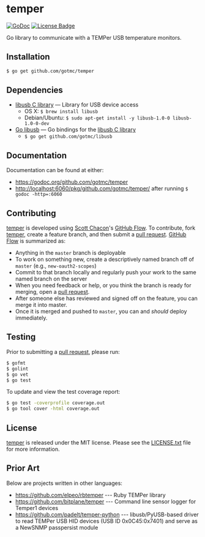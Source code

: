 # temper

[![GoDoc][godoc image]][godoc link]
[![License Badge][license image]][LICENSE.txt]

Go library to communicate with a TEMPer USB temperature monitors.


## Installation

```bash
$ go get github.com/gotmc/temper
```

## Dependencies

- [libusb C library][libusb-c] — Library for USB device access
  - OS X: `$ brew install libusb`
  - Debian/Ubuntu: `$ sudo apt-get install -y libusb-1.0-0 libusb-1.0-0-dev`
- [Go libusb][libusb] — Go bindings for the [libusb C library][libusb-c]
  - `$ go get github.com/gotmc/libusb`

## Documentation

Documentation can be found at either:

- <https://godoc.org/github.com/gotmc/temper>
- <http://localhost:6060/pkg/github.com/gotmc/temper/> after running `$
  godoc -http=:6060`

## Contributing

[temper][] is developed using [Scott Chacon][]'s [GitHub Flow][]. To
contribute, fork [temper][], create a feature branch, and then
submit a [pull request][].  [GitHub Flow][] is summarized as:

- Anything in the `master` branch is deployable
- To work on something new, create a descriptively named branch off of
  `master` (e.g., `new-oauth2-scopes`)
- Commit to that branch locally and regularly push your work to the same
  named branch on the server
- When you need feedback or help, or you think the branch is ready for
  merging, open a [pull request][].
- After someone else has reviewed and signed off on the feature, you can
  merge it into master.
- Once it is merged and pushed to `master`, you can and *should* deploy
  immediately.

## Testing

Prior to submitting a [pull request][], please run:

```bash
$ gofmt
$ golint
$ go vet
$ go test
```

To update and view the test coverage report:

```bash
$ go test -coverprofile coverage.out
$ go tool cover -html coverage.out
```

## License

[temper][] is released under the MIT license. Please see the
[LICENSE.txt][] file for more information.


## Prior Art

Below are projects written in other languages:

- <https://github.com/elpeo/rbtemper> --- Ruby TEMPer library
- <https://github.com/bitplane/temper> --- Command line sensor logger
  for Temper1 devices
- <https://github.com/padelt/temper-python> --- libusb/PyUSB-based
  driver to read TEMPer USB HID devices (USB ID 0x0C45:0x7401) and serve
  as a NewSNMP passpersist module


[GitHub Flow]: http://scottchacon.com/2011/08/31/github-flow.html
[godoc image]: https://godoc.org/github.com/gotmc/temper?status.svg
[godoc link]: https://godoc.org/github.com/gotmc/temper
[libusb]: https://github.com/gotmc/libusb
[libusb-c]: http://libusb.info
[LICENSE.txt]: https://github.com/gotmc/temper/blob/master/LICENSE.txt
[license image]: https://img.shields.io/badge/license-MIT-blue.svg
[pull request]: https://help.github.com/articles/using-pull-requests
[Scott Chacon]: http://scottchacon.com/about.html
[temper]: https://github.com/gotmc/temper
